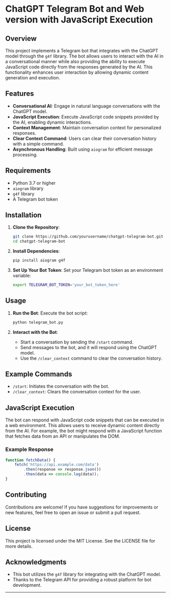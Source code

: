 # ChatGPT Telegram Bot and Web version with JavaScript Execution

## Overview

This project implements a Telegram bot that integrates with the ChatGPT model through the `g4f` library. The bot allows users to interact with the AI in a conversational manner while also providing the ability to execute JavaScript code directly from the responses generated by the AI. This functionality enhances user interaction by allowing dynamic content generation and execution.

## Features

- **Conversational AI**: Engage in natural language conversations with the ChatGPT model.
- **JavaScript Execution**: Execute JavaScript code snippets provided by the AI, enabling dynamic interactions.
- **Context Management**: Maintain conversation context for personalized responses.
- **Clear Context Command**: Users can clear their conversation history with a simple command.
- **Asynchronous Handling**: Built using `aiogram` for efficient message processing.

## Requirements

- Python 3.7 or higher
- `aiogram` library
- `g4f` library
- A Telegram bot token

## Installation

1. **Clone the Repository**:
   ```bash
   git clone https://github.com/yourusername/chatgpt-telegram-bot.git
   cd chatgpt-telegram-bot
   ```

2. **Install Dependencies**:
   ```bash
   pip install aiogram g4f
   ```

3. **Set Up Your Bot Token**:
   Set your Telegram bot token as an environment variable:
   ```bash
   export TELEGRAM_BOT_TOKEN='your_bot_token_here'
   ```

## Usage

1. **Run the Bot**:
   Execute the bot script:
   ```bash
   python telegram_bot.py
   ```

2. **Interact with the Bot**:
   - Start a conversation by sending the `/start` command.
   - Send messages to the bot, and it will respond using the ChatGPT model.
   - Use the `/clear_context` command to clear the conversation history.

## Example Commands

- `/start`: Initiates the conversation with the bot.
- `/clear_context`: Clears the conversation context for the user.

## JavaScript Execution

The bot can respond with JavaScript code snippets that can be executed in a web environment. This allows users to receive dynamic content directly from the AI. For example, the bot might respond with a JavaScript function that fetches data from an API or manipulates the DOM.

### Example Response

```javascript
function fetchData() {
    fetch('https://api.example.com/data')
        .then(response => response.json())
        .then(data => console.log(data));
}
```

## Contributing

Contributions are welcome! If you have suggestions for improvements or new features, feel free to open an issue or submit a pull request.

## License

This project is licensed under the MIT License. See the LICENSE file for more details.

## Acknowledgments

- This bot utilizes the `g4f` library for integrating with the ChatGPT model.
- Thanks to the Telegram API for providing a robust platform for bot development.

---

